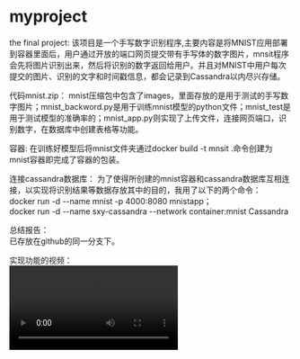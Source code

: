 # myproject
the final project:
该项目是一个手写数字识别程序,主要内容是将MNIST应用部署到容器里面后，用户通过开放的端口网页提交带有手写体的数字图片，mnsit程序会先将图片识别出来，然后将识别的数字返回给用户。并且对MNIST中用户每次提交的图片、识别的文字和时间戳信息，都会记录到Cassandra以内尽兴存储。    

代码mnist.zip： 
mnist压缩包中包含了images，里面存放的是用于测试的手写数字图片；mnist_backword.py是用于训练mnist模型的python文件；mnist_test是用于测试模型的准确率的；mnist_app.py则实现了上传文件，连接网页端口，识别数字，在数据库中创建表格等功能。

容器:
在训练好模型后将mnist文件夹通过docker build -t mnsit .命令创建为mnist容器即完成了容器的包装。

连接cassandra数据库：
为了使得所创建的mnist容器和cassandra数据库互相连接，以实现将识别结果等数据存放其中的目的，我用了以下的两个命令：   
docker run -d --name mnist -p 4000:8080 mnistapp；   
docker run -d --name sxy-cassandra --network container:mnist Cassandra

总结报告：   
已存放在github的同一分支下。

实现功能的视频：  
![image](https://github.com/Theasxy/myproject/blob/master/mnist-2019-03-10_06.51.46.mp4)
